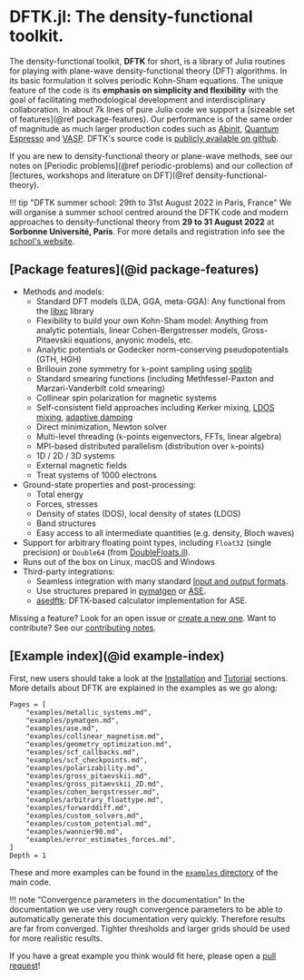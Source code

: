 # DFTK.jl: The density-functional toolkit.

The density-functional toolkit, **DFTK** for short, is a library of
Julia routines for playing with plane-wave
density-functional theory (DFT) algorithms.
In its basic formulation it solves periodic Kohn-Sham equations.
The unique feature of the code is its **emphasis on simplicity
and flexibility**
with the goal of facilitating methodological development and
interdisciplinary collaboration.
In about 7k lines of pure Julia code
we support a [sizeable set of features](@ref package-features).
Our performance is of the same order of magnitude as much larger production
codes such as [Abinit](https://www.abinit.org/),
[Quantum Espresso](http://quantum-espresso.org/) and
[VASP](https://www.vasp.at/).
DFTK's source code is [publicly available on github](https://dftk.org).

If you are new to density-functional theory or plane-wave methods,
see our notes on [Periodic problems](@ref periodic-problems) and our
collection of [lectures, workshops and literature on DFT](@ref density-functional-theory).

!!! tip "DFTK summer school: 29th to 31st August 2022 in Paris, France"
    We will organise a summer school centred around the DFTK code
    and modern approaches to density-functional theory
    from **29 to 31 August 2022** at **Sorbonne Université, Paris**.
    For more details and registration info see the [school's website](https://school2022.dftk.org).

## [Package features](@id package-features)
* Methods and models:
    - Standard DFT models (LDA, GGA, meta-GGA): Any functional from the
      [libxc](https://tddft.org/programs/libxc/) library
    - Flexibility to build your own Kohn-Sham model:
      Anything from analytic potentials, linear Cohen-Bergstresser models,
      Gross-Pitaevskii equations, anyonic models, etc.
    - Analytic potentials or Godecker norm-conserving pseudopotentials (GTH, HGH)
    - Brillouin zone symmetry for ``k``-point sampling using [spglib](https://atztogo.github.io/spglib/)
    - Standard smearing functions (including Methfessel-Paxton
      and Marzari-Vanderbilt cold smearing)
    - Collinear spin polarization for magnetic systems
    - Self-consistent field approaches including Kerker mixing,
      [LDOS mixing](https://doi.org/10.1088/1361-648X/abcbdb),
      [adaptive damping](https://arxiv.org/abs/2109.14018)
    - Direct minimization, Newton solver
    - Multi-level threading (``k``-points eigenvectors, FFTs, linear algebra)
    - MPI-based distributed parallelism (distribution over ``k``-points)
    - 1D / 2D / 3D systems
    - External magnetic fields
    - Treat systems of 1000 electrons
* Ground-state properties and post-processing:
    - Total energy
    - Forces, stresses
    - Density of states (DOS), local density of states (LDOS)
    - Band structures
    - Easy access to all intermediate quantities (e.g. density, Bloch waves)
* Support for arbitrary floating point types, including `Float32` (single precision)
  or `Double64` (from [DoubleFloats.jl](https://github.com/JuliaMath/DoubleFloats.jl)).
* Runs out of the box on Linux, macOS and Windows
* Third-party integrations:
    - Seamless integration with many standard [Input and output formats](@ref).
    - Use structures prepared in [pymatgen](https://pymatgen.org) or
      [ASE](https://wiki.fysik.dtu.dk/ase/).
    - [asedftk](https://github.com/mfherbst/asedftk):
      DFTK-based calculator implementation for ASE.

Missing a feature? Look for an open issue or [create a new one](https://github.com/JuliaMolSim/DFTK.jl/issues).
Want to contribute? See our [contributing notes](https://github.com/JuliaMolSim/DFTK.jl#contributing).

## [Example index](@id example-index)
First, new users should take a look at the [Installation](@ref)
and [Tutorial](@ref) sections. More details about DFTK are explained
in the examples as we go along:

```@contents
Pages = [
    "examples/metallic_systems.md",
    "examples/pymatgen.md",
    "examples/ase.md",
    "examples/collinear_magnetism.md",
    "examples/geometry_optimization.md",
    "examples/scf_callbacks.md",
    "examples/scf_checkpoints.md",
    "examples/polarizability.md",
    "examples/gross_pitaevskii.md",
    "examples/gross_pitaevskii_2D.md",
    "examples/cohen_bergstresser.md",
    "examples/arbitrary_floattype.md",
    "examples/forwarddiff.md",
    "examples/custom_solvers.md",
    "examples/custom_potential.md",
    "examples/wannier90.md",
    "examples/error_estimates_forces.md",
]
Depth = 1
```

These and more examples can be found in the
[`examples` directory](https://dftk.org/tree/master/examples) of the main code.


!!! note "Convergence parameters in the documentation"
    In the documentation we use very rough convergence parameters to be able
    to automatically generate this documentation very quickly.
    Therefore results are far from converged.
    Tighter thresholds and larger grids should be used for
    more realistic results.

If you have a great example you think would fit here,
please open a [pull request](https://github.com/JuliaMolSim/DFTK.jl/pulls)!
